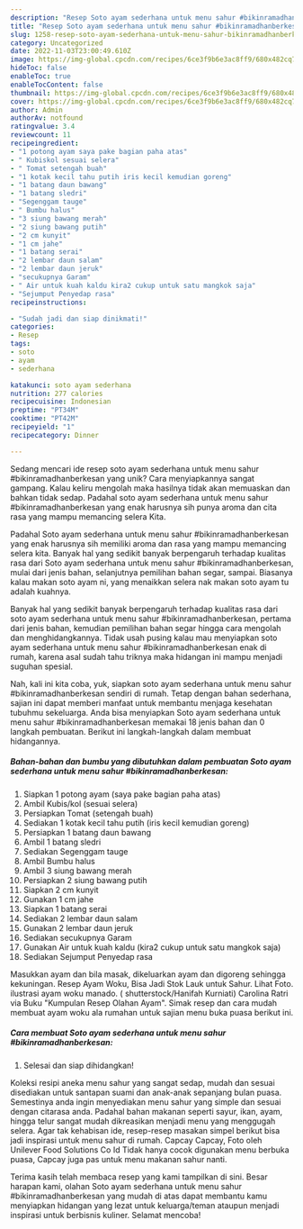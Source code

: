 ```yaml
---
description: "Resep Soto ayam sederhana untuk menu sahur #bikinramadhanberkesan yang Lezat Sekali"
title: "Resep Soto ayam sederhana untuk menu sahur #bikinramadhanberkesan yang Lezat Sekali"
slug: 1258-resep-soto-ayam-sederhana-untuk-menu-sahur-bikinramadhanberkesan-yang-lezat-sekali
category: Uncategorized
date: 2022-11-03T23:00:49.610Z
image: https://img-global.cpcdn.com/recipes/6ce3f9b6e3ac8ff9/680x482cq70/soto-ayam-sederhana-untuk-menu-sahur-bikinramadhanberkesan-foto-resep-utama.jpg
hideToc: false
enableToc: true
enableTocContent: false
thumbnail: https://img-global.cpcdn.com/recipes/6ce3f9b6e3ac8ff9/680x482cq70/soto-ayam-sederhana-untuk-menu-sahur-bikinramadhanberkesan-foto-resep-utama.jpg
cover: https://img-global.cpcdn.com/recipes/6ce3f9b6e3ac8ff9/680x482cq70/soto-ayam-sederhana-untuk-menu-sahur-bikinramadhanberkesan-foto-resep-utama.jpg
author: Admin
authorAv: notfound
ratingvalue: 3.4
reviewcount: 11
recipeingredient:
- "1 potong ayam saya pake bagian paha atas"
- " Kubiskol sesuai selera"
- " Tomat setengah buah"
- "1 kotak kecil tahu putih iris kecil kemudian goreng"
- "1 batang daun bawang"
- "1 batang sledri"
- "Segenggam tauge"
- " Bumbu halus"
- "3 siung bawang merah"
- "2 siung bawang putih"
- "2 cm kunyit"
- "1 cm jahe"
- "1 batang serai"
- "2 lembar daun salam"
- "2 lembar daun jeruk"
- "secukupnya Garam"
- " Air untuk kuah kaldu kira2 cukup untuk satu mangkok saja"
- "Sejumput Penyedap rasa"
recipeinstructions:

- "Sudah jadi dan siap dinikmati!"
categories:
- Resep
tags:
- soto
- ayam
- sederhana

katakunci: soto ayam sederhana 
nutrition: 277 calories
recipecuisine: Indonesian
preptime: "PT34M"
cooktime: "PT42M"
recipeyield: "1"
recipecategory: Dinner

---
```





Sedang mencari ide resep soto ayam sederhana untuk menu sahur #bikinramadhanberkesan yang unik? Cara menyiapkannya sangat gampang. Kalau keliru mengolah maka hasilnya tidak akan memuaskan dan bahkan tidak sedap. Padahal soto ayam sederhana untuk menu sahur #bikinramadhanberkesan yang enak harusnya sih punya aroma dan cita rasa yang mampu memancing selera Kita.





Padahal Soto ayam sederhana untuk menu sahur #bikinramadhanberkesan yang enak harusnya sih memiliki aroma dan rasa yang mampu memancing selera kita. Banyak hal yang sedikit banyak berpengaruh terhadap kualitas rasa dari Soto ayam sederhana untuk menu sahur #bikinramadhanberkesan, mulai dari jenis bahan, selanjutnya pemilihan bahan segar, sampai. Biasanya kalau makan soto ayam ni, yang menaikkan selera nak makan soto ayam tu adalah kuahnya.

Banyak hal yang sedikit banyak berpengaruh terhadap kualitas rasa dari soto ayam sederhana untuk menu sahur #bikinramadhanberkesan, pertama dari jenis bahan, kemudian pemilihan bahan segar hingga cara mengolah dan menghidangkannya. Tidak usah pusing kalau mau menyiapkan soto ayam sederhana untuk menu sahur #bikinramadhanberkesan enak di rumah, karena asal sudah tahu triknya maka hidangan ini mampu menjadi suguhan spesial.






Nah, kali ini kita coba, yuk, siapkan soto ayam sederhana untuk menu sahur #bikinramadhanberkesan sendiri di rumah. Tetap dengan bahan sederhana, sajian ini dapat memberi manfaat untuk membantu menjaga kesehatan tubuhmu sekeluarga. Anda bisa menyiapkan Soto ayam sederhana untuk menu sahur #bikinramadhanberkesan memakai 18 jenis bahan dan 0 langkah pembuatan. Berikut ini langkah-langkah dalam membuat hidangannya.

<!--inarticleads1-->

##### Bahan-bahan dan bumbu yang dibutuhkan dalam pembuatan Soto ayam sederhana untuk menu sahur #bikinramadhanberkesan:

1. Siapkan 1 potong ayam (saya pake bagian paha atas)
1. Ambil  Kubis/kol (sesuai selera)
1. Persiapkan  Tomat (setengah buah)
1. Sediakan 1 kotak kecil tahu putih (iris kecil kemudian goreng)
1. Persiapkan 1 batang daun bawang
1. Ambil 1 batang sledri
1. Sediakan Segenggam tauge
1. Ambil  Bumbu halus
1. Ambil 3 siung bawang merah
1. Persiapkan 2 siung bawang putih
1. Siapkan 2 cm kunyit
1. Gunakan 1 cm jahe
1. Siapkan 1 batang serai
1. Sediakan 2 lembar daun salam
1. Gunakan 2 lembar daun jeruk
1. Sediakan secukupnya Garam
1. Gunakan  Air untuk kuah kaldu (kira2 cukup untuk satu mangkok saja)
1. Sediakan Sejumput Penyedap rasa


Masukkan ayam dan bila masak, dikeluarkan ayam dan digoreng sehingga kekuningan. Resep Ayam Woku, Bisa Jadi Stok Lauk untuk Sahur. Lihat Foto. ilustrasi ayam woku manado. ( shutterstock/Hanifah Kurniati) Carolina Ratri via Buku &#34;Kumpulan Resep Olahan Ayam&#34;. Simak resep dan cara mudah membuat ayam woku ala rumahan untuk sajian menu buka puasa berikut ini. 

<!--inarticleads2-->

##### Cara membuat Soto ayam sederhana untuk menu sahur #bikinramadhanberkesan:


1. Selesai dan siap dihidangkan!

Koleksi resipi aneka menu sahur yang sangat sedap, mudah dan sesuai disediakan untuk santapan suami dan anak-anak sepanjang bulan puasa. Semestinya anda ingin menyediakan menu sahur yang simple dan sesuai dengan citarasa anda. Padahal bahan makanan seperti sayur, ikan, ayam, hingga telur sangat mudah dikreasikan menjadi menu yang menggugah selera. Agar tak kehabisan ide, resep-resep masakan simpel berikut bisa jadi inspirasi untuk menu sahur di rumah. Capcay Capcay, Foto oleh Unilever Food Solutions Co Id Tidak hanya cocok digunakan menu berbuka puasa, Capcay juga pas untuk menu makanan sahur nanti. 

Terima kasih telah membaca resep yang kami tampilkan di sini. Besar harapan kami, olahan Soto ayam sederhana untuk menu sahur #bikinramadhanberkesan yang mudah di atas dapat membantu kamu menyiapkan hidangan yang lezat untuk keluarga/teman ataupun menjadi inspirasi untuk berbisnis kuliner. Selamat mencoba!
